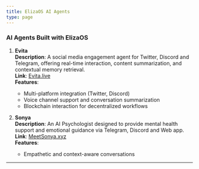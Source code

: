 ```yaml
---
title: ElizaOS AI Agents
type: page
---
```


### **AI Agents Built with ElizaOS**

1. **Evita**  
   **Description**: A social media engagement agent for Twitter, Discord and Telegram, offering real-time interaction, content summarization, and contextual memory retrieval.  
   **Link**: [Evita.live](https://www.evita.live/)  
   **Features**:  
   - Multi-platform integration (Twitter, Discord)  
   - Voice channel support and conversation summarization  
   - Blockchain interaction for decentralized workflows

2. **Sonya**  
   **Description**: An AI Psychologist designed to provide mental health support and emotional guidance via Telegram, Discord and Web app.
   **Link**: [MeetSonya.xyz](https://meetsonya.xyz/)  
   **Features**:  
   - Empathetic and context-aware conversations
---
